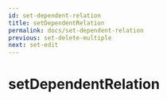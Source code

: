```yaml
---
id: set-dependent-relation
title: setDependentRelation
permalink: docs/set-dependent-relation
previous: set-delete-multiple
next: set-edit
---
```


# setDependentRelation

